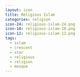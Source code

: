 ```yaml
---
layout: icon
title: Religious Islam
categories: religion
icon-24: religious-islam-24.png
icon-18: religious-islam-18.png
icon-12: religious-islam-12.png
tags:
  - islam
  - crescent
  - star
  - religious
  - religion
  - mosque
---
```

